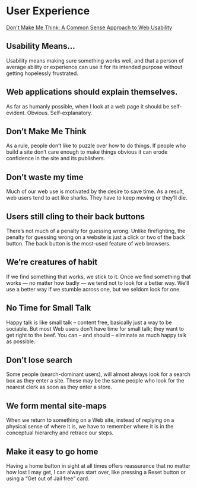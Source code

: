 # User Experience


[Don't Make Me Think: A Common Sense Approach to Web Usability](/assets/dont_make_me_think.pdf)

## Usability Means…
Usability means making sure something works well, and that a person of
average ability or experience can use it for its intended purpose without
getting hopelessly frustrated.

## Web applications should explain themselves.
As far as humanly possible, when I look at a web page it should be
self-evident. Obvious. Self-explanatory.

## Don’t Make Me Think
As a rule, people don’t like to puzzle over how to do things. If people who
build a site don’t care enough to make things obvious it can erode
confidence in the site and its publishers.

## Don’t waste my time
Much of our web use is motivated by the desire to save time. As a result,
web users tend to act like sharks. They have to keep moving or they’ll die.

## Users still cling to their back buttons
There’s not much of a penalty for guessing wrong. Unlike firefighting, the
penalty for guessing wrong on a website is just a click or two of the back
button. The back button is the most-used feature of web browsers.

## We’re creatures of habit
If we find something that works, we stick to it. Once we find something
that works — no matter how badly — we tend not to look for a better way.
We’ll use a better way if we stumble across one, but we seldom look for
one.

## No Time for Small Talk
Happy talk is like small talk – content free, basically just a way to be
sociable. But most Web users don’t have time for small talk; they want to
get right to the beef. You can – and should – eliminate as much happy talk
as possible.

## Don’t lose search
Some people (search-dominant users), will almost always look for a search
box as they enter a site. These may be the same people who look for the
nearest clerk as soon as they enter a store.

## We form mental site-maps
When we return to something on a Web site, instead of replying on a
physical sense of where it is, we have to remember where it is in the
conceptual hierarchy and retrace our steps.

## Make it easy to go home

Having a home button in sight at all times offers reassurance that no
matter how lost I may get, I can always start over, like pressing a Reset
button or using a “Get out of Jail free” card.


